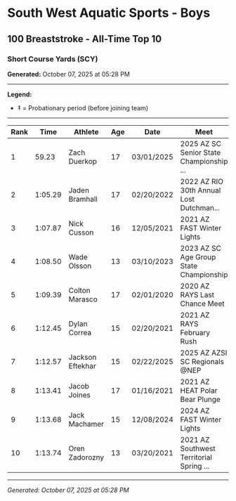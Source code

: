 # South West Aquatic Sports - Boys
## 100 Breaststroke - All-Time Top 10
### Short Course Yards (SCY)

**Generated:** October 07, 2025 at 05:28 PM

---

**Legend:**
- ‡ = Probationary period (before joining team)

---

| Rank | Time | Athlete | Age | Date | Meet |
|------|------|---------|-----|------|------|
| 1 | 59.23 | Zach Duerkop | 17 | 03/01/2025 | 2025 AZ SC Senior State Championship ... |
| 2 | 1:05.29 | Jaden Bramhall | 17 | 02/20/2022 | 2022 AZ RIO 30th Annual Lost Dutchman... |
| 3 | 1:07.87 | Nick Cusson | 16 | 12/05/2021 | 2021 AZ FAST Winter Lights |
| 4 | 1:08.50 | Wade Olsson | 13 | 03/10/2023 | 2023 AZ SC Age Group State Championship |
| 5 | 1:09.39 | Colton Marasco | 17 | 02/01/2020 | 2020 AZ RAYS Last Chance Meet |
| 6 | 1:12.45 | Dylan Correa | 15 | 02/20/2021 | 2021 AZ RAYS February Rush |
| 7 | 1:12.57 | Jackson Eftekhar | 15 | 02/22/2025 | 2025 AZ AZSI SC Regionals @NEP |
| 8 | 1:13.41 | Jacob Joines | 17 | 01/16/2021 | 2021 AZ HEAT Polar Bear Plunge |
| 9 | 1:13.68 | Jack Machamer | 15 | 12/08/2024 | 2024 AZ FAST Winter Lights |
| 10 | 1:13.74 | Oren Zadorozny | 13 | 03/20/2021 | 2021 AZ Southwest Territorial Spring ... |

---

*Generated: October 07, 2025 at 05:28 PM*
